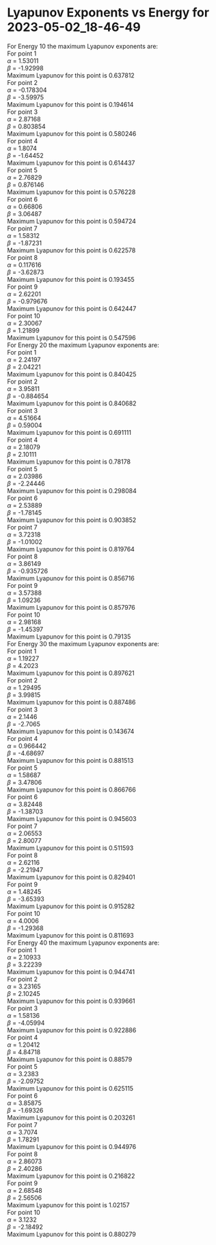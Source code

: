 # Lyapunov Exponents vs Energy for 2023-05-02_18-46-49

For Energy 10 the maximum Lyapunov exponents are:<br />
	For point 1<br />
		$\alpha$ = 1.53011<br />
		$\beta$ = -1.92998<br />
		Maximum Lyapunov for this point is 0.637812<br />
	For point 2<br />
		$\alpha$ = -0.178304<br />
		$\beta$ = -3.59975<br />
		Maximum Lyapunov for this point is 0.194614<br />
	For point 3<br />
		$\alpha$ = 2.87168<br />
		$\beta$ = 0.803854<br />
		Maximum Lyapunov for this point is 0.580246<br />
	For point 4<br />
		$\alpha$ = 1.8074<br />
		$\beta$ = -1.64452<br />
		Maximum Lyapunov for this point is 0.614437<br />
	For point 5<br />
		$\alpha$ = 2.76829<br />
		$\beta$ = 0.876146<br />
		Maximum Lyapunov for this point is 0.576228<br />
	For point 6<br />
		$\alpha$ = 0.66806<br />
		$\beta$ = 3.06487<br />
		Maximum Lyapunov for this point is 0.594724<br />
	For point 7<br />
		$\alpha$ = 1.58312<br />
		$\beta$ = -1.87231<br />
		Maximum Lyapunov for this point is 0.622578<br />
	For point 8<br />
		$\alpha$ = 0.117616<br />
		$\beta$ = -3.62873<br />
		Maximum Lyapunov for this point is 0.193455<br />
	For point 9<br />
		$\alpha$ = 2.62201<br />
		$\beta$ = -0.979676<br />
		Maximum Lyapunov for this point is 0.642447<br />
	For point 10<br />
		$\alpha$ = 2.30067<br />
		$\beta$ = 1.21899<br />
		Maximum Lyapunov for this point is 0.547596<br />
For Energy 20 the maximum Lyapunov exponents are:<br />
	For point 1<br />
		$\alpha$ = 2.24197<br />
		$\beta$ = 2.04221<br />
		Maximum Lyapunov for this point is 0.840425<br />
	For point 2<br />
		$\alpha$ = 3.95811<br />
		$\beta$ = -0.884654<br />
		Maximum Lyapunov for this point is 0.840682<br />
	For point 3<br />
		$\alpha$ = 4.51664<br />
		$\beta$ = 0.59004<br />
		Maximum Lyapunov for this point is 0.691111<br />
	For point 4<br />
		$\alpha$ = 2.18079<br />
		$\beta$ = 2.10111<br />
		Maximum Lyapunov for this point is 0.78178<br />
	For point 5<br />
		$\alpha$ = 2.03986<br />
		$\beta$ = -2.24446<br />
		Maximum Lyapunov for this point is 0.298084<br />
	For point 6<br />
		$\alpha$ = 2.53889<br />
		$\beta$ = -1.78145<br />
		Maximum Lyapunov for this point is 0.903852<br />
	For point 7<br />
		$\alpha$ = 3.72318<br />
		$\beta$ = -1.01002<br />
		Maximum Lyapunov for this point is 0.819764<br />
	For point 8<br />
		$\alpha$ = 3.86149<br />
		$\beta$ = -0.935726<br />
		Maximum Lyapunov for this point is 0.856716<br />
	For point 9<br />
		$\alpha$ = 3.57388<br />
		$\beta$ = 1.09236<br />
		Maximum Lyapunov for this point is 0.857976<br />
	For point 10<br />
		$\alpha$ = 2.98168<br />
		$\beta$ = -1.45397<br />
		Maximum Lyapunov for this point is 0.79135<br />
For Energy 30 the maximum Lyapunov exponents are:<br />
	For point 1<br />
		$\alpha$ = 1.19227<br />
		$\beta$ = 4.2023<br />
		Maximum Lyapunov for this point is 0.897621<br />
	For point 2<br />
		$\alpha$ = 1.29495<br />
		$\beta$ = 3.99815<br />
		Maximum Lyapunov for this point is 0.887486<br />
	For point 3<br />
		$\alpha$ = 2.1446<br />
		$\beta$ = -2.7065<br />
		Maximum Lyapunov for this point is 0.143674<br />
	For point 4<br />
		$\alpha$ = 0.966442<br />
		$\beta$ = -4.68697<br />
		Maximum Lyapunov for this point is 0.881513<br />
	For point 5<br />
		$\alpha$ = 1.58687<br />
		$\beta$ = 3.47806<br />
		Maximum Lyapunov for this point is 0.866766<br />
	For point 6<br />
		$\alpha$ = 3.82448<br />
		$\beta$ = -1.38703<br />
		Maximum Lyapunov for this point is 0.945603<br />
	For point 7<br />
		$\alpha$ = 2.06553<br />
		$\beta$ = 2.80077<br />
		Maximum Lyapunov for this point is 0.511593<br />
	For point 8<br />
		$\alpha$ = 2.62116<br />
		$\beta$ = -2.21947<br />
		Maximum Lyapunov for this point is 0.829401<br />
	For point 9<br />
		$\alpha$ = 1.48245<br />
		$\beta$ = -3.65393<br />
		Maximum Lyapunov for this point is 0.915282<br />
	For point 10<br />
		$\alpha$ = 4.0006<br />
		$\beta$ = -1.29368<br />
		Maximum Lyapunov for this point is 0.811693<br />
For Energy 40 the maximum Lyapunov exponents are:<br />
	For point 1<br />
		$\alpha$ = 2.10933<br />
		$\beta$ = 3.22239<br />
		Maximum Lyapunov for this point is 0.944741<br />
	For point 2<br />
		$\alpha$ = 3.23165<br />
		$\beta$ = 2.10245<br />
		Maximum Lyapunov for this point is 0.939661<br />
	For point 3<br />
		$\alpha$ = 1.58136<br />
		$\beta$ = -4.05994<br />
		Maximum Lyapunov for this point is 0.922886<br />
	For point 4<br />
		$\alpha$ = 1.20412<br />
		$\beta$ = 4.84718<br />
		Maximum Lyapunov for this point is 0.88579<br />
	For point 5<br />
		$\alpha$ = 3.2383<br />
		$\beta$ = -2.09752<br />
		Maximum Lyapunov for this point is 0.625115<br />
	For point 6<br />
		$\alpha$ = 3.85875<br />
		$\beta$ = -1.69326<br />
		Maximum Lyapunov for this point is 0.203261<br />
	For point 7<br />
		$\alpha$ = 3.7074<br />
		$\beta$ = 1.78291<br />
		Maximum Lyapunov for this point is 0.944976<br />
	For point 8<br />
		$\alpha$ = 2.86073<br />
		$\beta$ = 2.40286<br />
		Maximum Lyapunov for this point is 0.216822<br />
	For point 9<br />
		$\alpha$ = 2.68548<br />
		$\beta$ = 2.56506<br />
		Maximum Lyapunov for this point is 1.02157<br />
	For point 10<br />
		$\alpha$ = 3.1232<br />
		$\beta$ = -2.18492<br />
		Maximum Lyapunov for this point is 0.880279<br />
